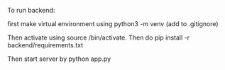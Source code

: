 To run backend:

first make virtual environment using python3 -m venv <whatever>
(add <whatever> to .gitignore)

Then activate using source <whatever>/bin/activate. Then do pip install -r backend/requirements.txt

Then start server by python app.py
